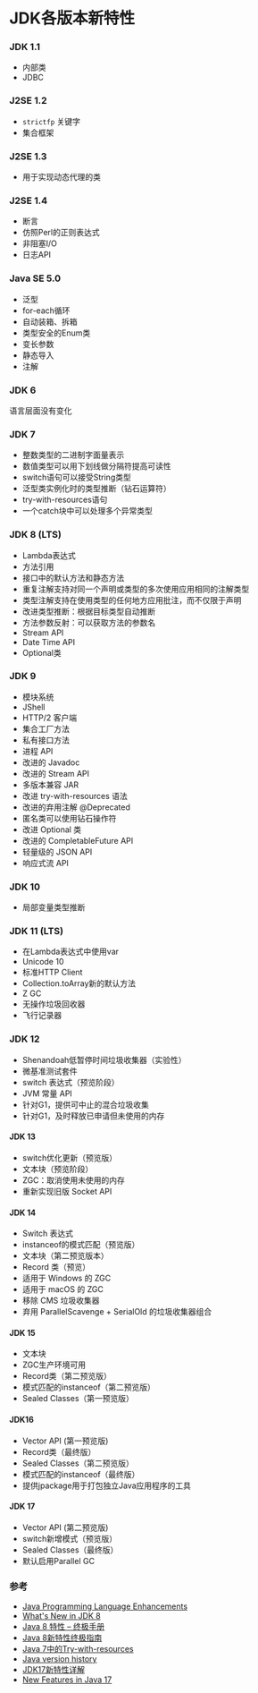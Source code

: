 # JDK各版本新特性

### JDK 1.1

- 内部类
- JDBC

### J2SE 1.2

- `strictfp` 关键字
- 集合框架

### J2SE 1.3

- 用于实现动态代理的类

### J2SE 1.4

- 断言
- 仿照Perl的正则表达式
- 非阻塞I/O
- 日志API

### Java SE 5.0

- 泛型
- for-each循环
- 自动装箱、拆箱
- 类型安全的Enum类
- 变长参数
- 静态导入
- 注解

### JDK 6

语言层面没有变化

### JDK 7

- 整数类型的二进制字面量表示
- 数值类型可以用下划线做分隔符提高可读性
- switch语句可以接受String类型
- 泛型类实例化时的类型推断（钻石运算符）
- try-with-resources语句
- 一个catch块中可以处理多个异常类型

### JDK 8 (LTS)

- Lambda表达式
- 方法引用
- 接口中的默认方法和静态方法
- 重复注解支持对同一个声明或类型的多次使用应用相同的注解类型
- 类型注解支持在使用类型的任何地方应用批注，而不仅限于声明
- 改进类型推断：根据目标类型自动推断
- 方法参数反射：可以获取方法的参数名
- Stream API
- Date Time API
- Optional类

### JDK 9

- 模块系统
- JShell
- HTTP/2 客户端
- 集合工厂方法
- 私有接口方法
- 进程 API
- 改进的 Javadoc
- 改进的 Stream API
- 多版本兼容 JAR
- 改进 try-with-resources 语法
- 改进的弃用注解 @Deprecated
- 匿名类可以使用钻石操作符
- 改进 Optional 类
- 改进的 CompletableFuture API
- 轻量级的 JSON API
- 响应式流 API

### JDK 10

- 局部变量类型推断

### JDK 11 (LTS)

- 在Lambda表达式中使用var
- Unicode 10
- 标准HTTP Client
-  Collection.toArray新的默认方法
- Z GC
- 无操作垃圾回收器
- 飞行记录器

### JDK 12

- Shenandoah低暂停时间垃圾收集器（实验性）
- 微基准测试套件
- switch 表达式（预览阶段）
- JVM 常量 API
- 针对G1，提供可中止的混合垃圾收集
- 针对G1，及时释放已申请但未使用的内存

#### JDK 13

- switch优化更新（预览版）
- 文本块（预览阶段）
- ZGC：取消使用未使用的内存
- 重新实现旧版 Socket API

#### JDK 14

- Switch 表达式
- instanceof的模式匹配（预览版）
- 文本块（第二预览版本）
- Record 类（预览）
- 适用于 Windows 的 ZGC
- 适用于 macOS 的 ZGC
- 移除 CMS 垃圾收集器
- 弃用 ParallelScavenge + SerialOld 的垃圾收集器组合

#### JDK 15

- 文本块
- ZGC生产环境可用
- Record类（第二预览版）
- 模式匹配的instanceof（第二预览版）
-  Sealed Classes（第一预览版）

#### JDK16

- Vector API (第一预览版)
- Record类（最终版）
-  Sealed Classes（第二预览版）
- 模式匹配的instanceof（最终版）
-  提供jpackage用于打包独立Java应用程序的工具

#### JDK 17

- Vector API (第二预览版)
- switch新增模式（预览版）
-  Sealed Classes（最终版）
- 默认启用Parallel GC

### 参考

- [Java Programming Language Enhancements](https://docs.oracle.com/javase/7/docs/technotes/guides/language/enhancements.html)
- [What's New in JDK 8](https://www.oracle.com/technetwork/java/javase/8-whats-new-2157071.html)
- [Java 8 特性 – 终极手册](http://ifeve.com/java-8-features-tutorial/)
- [Java 8新特性终极指南](http://www.importnew.com/11908.html)
- [Java 7中的Try-with-resources](http://ifeve.com/java-7%E4%B8%AD%E7%9A%84try-with-resources/)
- [Java version history](https://en.wikipedia.org/wiki/Java_version_history)
- [JDK17新特性详解](https://my.oschina.net/mdxlcj/blog/5261402)
- [New Features in Java 17](https://www.baeldung.com/java-17-new-features)